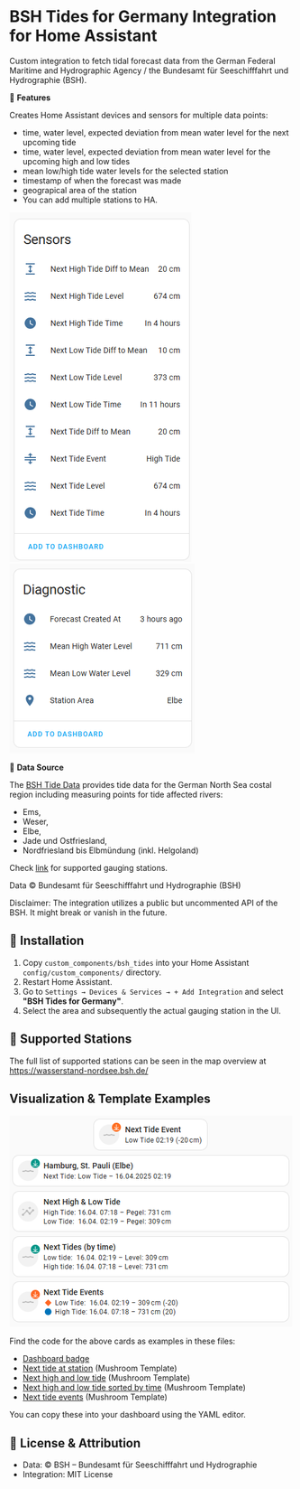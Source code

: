 # BSH Tides for Germany Integration for Home Assistant

Custom integration to fetch tidal forecast data from the German Federal Maritime and Hydrographic Agency / the Bundesamt für Seeschifffahrt und Hydrographie (BSH).

🌊 **Features**

Creates Home Assistant devices and sensors for multiple data points:
- time, water level, expected deviation from mean water level for the next upcoming tide
- time, water level, expected deviation from mean water level for the upcoming high and low tides
- mean low/high tide water levels for the selected station
- timestamp of when the forecast was made
- geograpical area of the station
- You can add multiple stations to HA.

![BSH Sensors](images/bsh_sensors.png)
![BSH Diagnostic Sensors](images/bsh_diagnostic_sensors.png)

📡 **Data Source**

The [BSH Tide Data](https://wasserstand-nordsee.bsh.de/) provides tide data for the German North Sea costal region including measuring points for tide affected rivers: 
- Ems, 
- Weser,
- Elbe,
- Jade und Ostfriesland,
- Nordfriesland bis Elbmündung (inkl. Helgoland)

Check [link](https://wasserstand-nordsee.bsh.de/) for supported gauging stations.

Data © Bundesamt für Seeschifffahrt und Hydrographie (BSH)

Disclaimer: The integration utilizes a public but uncommented API of the BSH. It might break or vanish in the future.

## 🔧 Installation

1. Copy `custom_components/bsh_tides` into your Home Assistant `config/custom_components/` directory.
2. Restart Home Assistant.
3. Go to `Settings → Devices & Services → + Add Integration` and select **"BSH Tides for Germany"**.
4. Select the area and subsequently the actual gauging station in the UI.

## 📍 Supported Stations

The full list of supported stations can be seen in the map overview at https://wasserstand-nordsee.bsh.de/

## Visualization & Template Examples
![BSH Dashboard Visualization](images/bsh_mushroom_sensors.png)

Find the code for the above cards as examples in these files:

- [Dashboard badge](docs/dashboard_examples/bsh_tides_badge.yaml)
- [Next tide at station](docs/dashboard_examples/bsh_tides_next_tide_at_station.yaml) (Mushroom Template)
- [Next high and low tide](docs/dashboard_examples/bsh_tides_next_high_and_low_tide.yaml) (Mushroom Template)
- [Next high and low tide sorted by time](docs/dashboard_examples/bsh_tides_next_tides_by_time.yaml) (Mushroom Template)
- [Next tide events](docs/dashboard_examples/bsh_tides_next_tide_events.yaml) (Mushroom Template)

You can copy these into your dashboard using the YAML editor.

## 📄 License & Attribution

- Data: © BSH – Bundesamt für Seeschifffahrt und Hydrographie  
- Integration: MIT License
